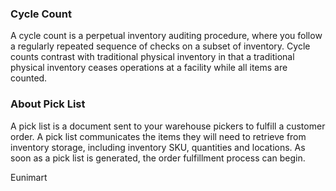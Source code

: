 
<!--
 Copyright (C) 2022 Eunimart Omnichannel Pvt Ltd. (www.eunimart.com)
 All rights reserved.
 This program is free software: you can redistribute it and/or modify
 it under the terms of the GNU Lesser General Public License v3.0 as published by
 the Free Software Foundation, either version 3 of the License, or
 (at your option) any later version.
 This program is distributed in the hope that it will be useful,
 but WITHOUT ANY WARRANTY; without even the implied warranty of
 MERCHANTABILITY or FITNESS FOR A PARTICULAR PURPOSE.  See the
 GNU Lesser General Public License v3.0 for more details.
 You should have received a copy of the GNU Lesser General Public License v3.0
 along with this program.  If not, see <https://www.gnu.org/licenses/lgpl-3.0.html/>.
-->

### Cycle Count
A cycle count is a perpetual inventory auditing procedure, where you follow a regularly repeated sequence of checks on a subset of inventory. Cycle counts contrast with traditional physical inventory in that a traditional physical inventory ceases operations at a facility while all items are counted.

### About Pick List
A pick list is a document sent to your warehouse pickers to fulfill a customer order. A pick list communicates the items they will need to retrieve from inventory storage, including inventory SKU, quantities and locations. As soon as a pick list is generated, the order fulfillment process can begin.




Eunimart
